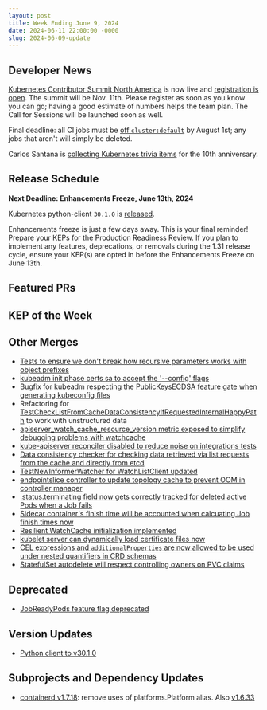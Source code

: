 ```yaml
---
layout: post
title: Week Ending June 9, 2024
date: 2024-06-11 22:00:00 -0000
slug: 2024-06-09-update
---
```


## Developer News

[Kubernetes Contributor Summit North America](https://www.kubernetes.dev/events/2024/kcsna/) is now live and [registration is open](https://www.kubernetes.dev/events/2024/kcsna/registration/).  The summit will be Nov. 11th.  Please register as soon as you know you can go; having a good estimate of numbers helps the team plan.  The Call for Sessions will be launched soon as well.

Final deadline: all CI jobs must be [off `cluster:default`](https://groups.google.com/a/kubernetes.io/g/dev/c/p6PAML90ZOU/m/C7hlRHdxAAAJ) by August 1st; any jobs that aren't will simply be deleted.

Carlos Santana is [collecting Kubernetes trivia items](https://groups.google.com/a/kubernetes.io/g/dev/c/AmAbg-V2bv4) for the 10th anniversary.

## Release Schedule

**Next Deadline: Enhancements Freeze, June 13th, 2024**

Kubernetes python-client `30.1.0` is [released](https://groups.google.com/a/kubernetes.io/g/dev/c/jnQXh4lS-J4/m/AhThVUmiAAAJ).

Enhancements freeze is just a few days away. This is your final reminder! Prepare your KEPs for the Production Readiness Review. If you plan to implement any features, deprecations, or removals during the 1.31 release cycle, ensure your KEP(s) are opted in before the Enhancements Freeze on June 13th.

## Featured PRs


## KEP of the Week


## Other Merges

* [Tests to ensure we don't break how recursive parameters works with object prefixes](https://github.com/kubernetes/kubernetes/pull/125441)
* [kubeadm init phase certs sa to accept the '--config' flags](https://github.com/kubernetes/kubernetes/pull/125396)
* Bugfix for kubeadm respecting the [PublicKeysECDSA feature gate when generating kubeconfig files](https://github.com/kubernetes/kubernetes/pull/125388)
* Refactoring for [TestCheckListFromCacheDataConsistencyIfRequestedInternalHappyPath](https://github.com/kubernetes/kubernetes/pull/125383) to work with unstructured data
* [apiserver_watch_cache_resource_version metric exposed to simplify debugging problems with watchcache](https://github.com/kubernetes/kubernetes/pull/125377)
* [kube-apiserver reconciler disabled to reduce noise on integrations tests](https://github.com/kubernetes/kubernetes/pull/125329)
* [Data consistency checker for checking data retrieved via list requests from the cache and directly from etcd](https://github.com/kubernetes/kubernetes/pull/125304)
* [TestNewInformerWatcher for WatchListClient updated](https://github.com/kubernetes/kubernetes/pull/125302)
* [endpointslice controller to update topology cache to prevent OOM in controller manager](https://github.com/kubernetes/kubernetes/pull/125294)
* [.status.terminating field now gets correctly tracked for deleted active Pods when a Job fails](https://github.com/kubernetes/kubernetes/pull/125175)
* [Sidecar container's finish time will be accounted when calcuating Job finish times now](https://github.com/kubernetes/kubernetes/pull/124942)
* [Resilient WatchCache initialization implemented](https://github.com/kubernetes/kubernetes/pull/124942)
* [kubelet server can dynamically load certificate files now](https://github.com/kubernetes/kubernetes/pull/124574)
* [CEL expressions and `additionalProperties` are now allowed to be used under nested quantifiers in CRD schemas](https://github.com/kubernetes/kubernetes/pull/124381)
* [StatefulSet autodelete will respect controlling owners on PVC claims](https://github.com/kubernetes/kubernetes/pull/122499)

## Deprecated

* [JobReadyPods feature flag deprecated](https://github.com/kubernetes/kubernetes/pull/125168)

## Version Updates

* [Python client to v30.1.0](https://github.com/kubernetes-client/python/releases/tag/v30.1.0)

## Subprojects and Dependency Updates

* [containerd v1.7.18](https://github.com/containerd/containerd/releases/tag/v1.7.18): remove uses of platforms.Platform alias. Also [v1.6.33](https://github.com/containerd/containerd/releases/tag/v1.6.33)
